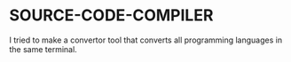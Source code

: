 # SOURCE-CODE-COMPILER
I tried to make a convertor tool that converts all programming languages in the same terminal. 
